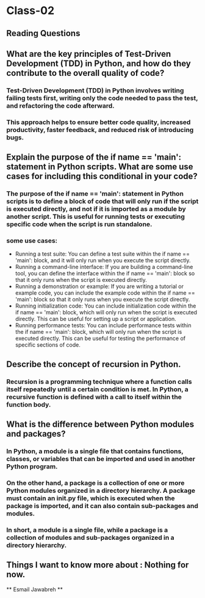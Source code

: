 # Class-02

## Reading Questions

## What are the key principles of Test-Driven Development (TDD) in Python, and how do they contribute to the overall quality of code?
### Test-Driven Development (TDD) in Python involves writing failing tests first, writing only the code needed to pass the test, and refactoring the code afterward. 
### This approach helps to ensure better code quality, increased productivity, faster feedback, and reduced risk of introducing bugs.

## Explain the purpose of the if __name__ == '__main__': statement in Python scripts. What are some use cases for including this conditional in your code?
### The purpose of the if name == 'main': statement in Python scripts is to define a block of code that will only run if the script is executed directly, and not if it is imported as a module by another script. This is useful for running tests or executing specific code when the script is run standalone.

### some use cases:
- Running a test suite: You can define a test suite within the if name == 'main': block, and it will only run when you execute the script directly.
- Running a command-line interface: If you are building a command-line tool, you can define the interface within the if name == 'main': block so that it only runs when the script is executed directly.
- Running a demonstration or example: If you are writing a tutorial or example code, you can include the example code within the if name == 'main': block so that it only runs when you execute the script directly.
- Running initialization code: You can include initialization code within the if name == 'main': block, which will only run when the script is executed directly. This can be useful for setting up a script or application.
- Running performance tests: You can include performance tests within the if name == 'main': block, which will only run when the script is executed directly. This can be useful for testing the performance of specific sections of code.

## Describe the concept of recursion in Python.
### Recursion is a programming technique where a function calls itself repeatedly until a certain condition is met. In Python, a recursive function is defined with a call to itself within the function body.

## What is the difference between Python modules and packages?
### In Python, a module is a single file that contains functions, classes, or variables that can be imported and used in another Python program.

### On the other hand, a package is a collection of one or more Python modules organized in a directory hierarchy. A package must contain an init.py file, which is executed when the package is imported, and it can also contain sub-packages and modules.
### In short, a module is a single file, while a package is a collection of modules and sub-packages organized in a directory hierarchy.


## Things I want to know more about : Nothing for now.

** Esmail Jawabreh **
